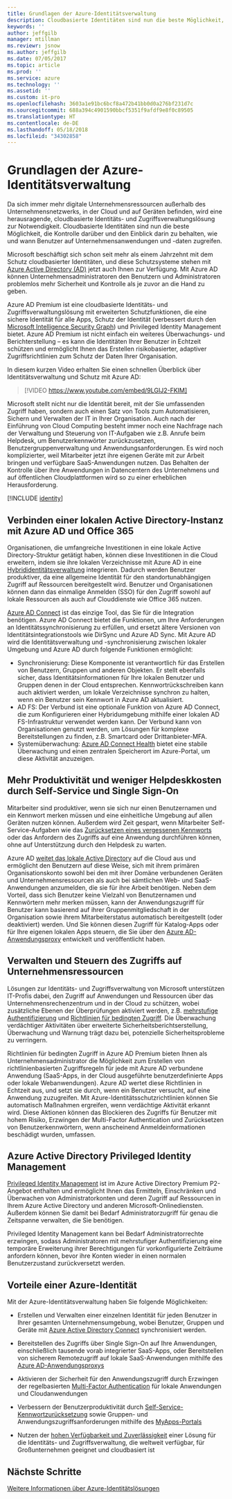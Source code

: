 ```yaml
---
title: Grundlagen der Azure-Identitätsverwaltung
description: Cloudbasierte Identitäten sind nun die beste Möglichkeit, die Kontrolle darüber und den Einblick darin zu behalten, wie und wann Benutzer auf Unternehmensanwendungen und -daten zugreifen.
keywords: ''
author: jeffgilb
manager: mtillman
ms.reviewr: jsnow
ms.author: jeffgilb
ms.date: 07/05/2017
ms.topic: article
ms.prod: ''
ms.service: azure
ms.technology: ''
ms.assetid: ''
ms.custom: it-pro
ms.openlocfilehash: 3603a1e91bc6bcf8a472b41bb0d0a276bf231d7c
ms.sourcegitcommit: 688a394c4901590bbcf5351f9afdf9e8f0c89505
ms.translationtype: HT
ms.contentlocale: de-DE
ms.lasthandoff: 05/18/2018
ms.locfileid: "34302858"
---
```

# <a name="fundamentals-of-azure-identity-management"></a>Grundlagen der Azure-Identitätsverwaltung

Da sich immer mehr digitale Unternehmensressourcen außerhalb des Unternehmensnetzwerks, in der Cloud und auf Geräten befinden, wird eine herausragende, cloudbasierte Identitäts- und Zugriffsverwaltungslösung zur Notwendigkeit. Cloudbasierte Identitäten sind nun die beste Möglichkeit, die Kontrolle darüber und den Einblick darin zu behalten, wie und wann Benutzer auf Unternehmensanwendungen und -daten zugreifen.

Microsoft beschäftigt sich schon seit mehr als einem Jahrzehnt mit dem Schutz cloudbasierter Identitäten, und diese Schutzsysteme stehen mit [Azure Active Directory (AD)](active-directory-whatis.md) jetzt auch Ihnen zur Verfügung. Mit Azure AD können Unternehmensadministratoren den Benutzern und Administratoren problemlos mehr Sicherheit und Kontrolle als je zuvor an die Hand zu geben.

Azure AD Premium ist eine cloudbasierte Identitäts- und Zugriffsverwaltungslösung mit erweiterten Schutzfunktionen, die eine sichere Identität für alle Apps, Schutz der Identität (verbessert durch den [Microsoft Intelligence Security Graph](https://www.microsoft.com/en-us/security/intelligence)) und Privileged Identity Management bietet. Azure AD Premium ist nicht einfach ein weiteres Überwachungs- und Berichterstellung – es kann die Identitäten Ihrer Benutzer in Echtzeit schützen und ermöglicht Ihnen das Erstellen risikobasierter, adaptiver Zugriffsrichtlinien zum Schutz der Daten Ihrer Organisation.

In diesem kurzen Video erhalten Sie einen schnellen Überblick über Identitätsverwaltung und Schutz mit Azure AD:
>[!VIDEO https://www.youtube.com/embed/9LGIJ2-FKIM]

Microsoft stellt nicht nur die Identität bereit, mit der Sie umfassenden Zugriff haben, sondern auch einen Satz von Tools zum Automatisieren, Sichern und Verwalten der IT in Ihrer Organisation. Auch nach der Einführung von Cloud Computing besteht immer noch eine Nachfrage nach der Verwaltung und Steuerung von IT-Aufgaben wie z.B. Anrufe beim Helpdesk, um Benutzerkennwörter zurückzusetzen, Benutzergruppenverwaltung und Anwendungsanforderungen. Es wird noch komplizierter, weil Mitarbeiter jetzt ihre eigenen Geräte mit zur Arbeit bringen und verfügbare SaaS-Anwendungen nutzen. Das Behalten der Kontrolle über ihre Anwendungen in Datencentern des Unternehmens und auf öffentlichen Cloudplattformen wird so zu einer erheblichen Herausforderung.

[!INCLUDE [identity](../../includes/azure-ad-licenses.md)]

## <a name="connect-on-premises-active-directory-with-azure-ad-and-office-365"></a>Verbinden einer lokalen Active Directory-Instanz mit Azure AD und Office 365
Organisationen, die umfangreiche Investitionen in eine lokale Active Directory-Struktur getätigt haben, können diese Investitionen in die Cloud erweitern, indem sie ihre lokalen Verzeichnisse mit Azure AD in eine [Hybrididentitätsverwaltung](https://docs.microsoft.com/azure/active-directory/active-directory-hybrid-identity-design-considerations-overview) integrieren. Dadurch werden Benutzer produktiver, da eine allgemeine Identität für den standortunabhängigen Zugriff auf Ressourcen bereitgestellt wird. Benutzer und Organisationen können dann das einmalige Anmelden (SSO) für den Zugriff sowohl auf lokale Ressourcen als auch auf Clouddienste wie Office 365 nutzen.

[Azure AD Connect](https://docs.microsoft.com/azure/active-directory/connect/active-directory-aadconnect) ist das einzige Tool, das Sie für die Integration benötigen. Azure AD Connect bietet die Funktionen, um Ihre Anforderungen an Identitätssynchronisierung zu erfüllen, und ersetzt ältere Versionen von Identitätsintegrationstools wie DirSync und Azure AD Sync. Mit Azure AD wird die Identitätsverwaltung und -synchronisierung zwischen lokaler Umgebung und Azure AD durch folgende Funktionen ermöglicht:

- Synchronisierung: Diese Komponente ist verantwortlich für das Erstellen von Benutzern, Gruppen und anderen Objekten. Er stellt ebenfalls sicher, dass Identitätsinformationen für Ihre lokalen Benutzer und Gruppen denen in der Cloud entsprechen. Kennwortrückschreiben kann auch aktiviert werden, um lokale Verzeichnisse synchron zu halten, wenn ein Benutzer sein Kennwort in Azure AD aktualisiert.
- AD FS: Der Verbund ist eine optionale Funktion von Azure AD Connect, die zum Konfigurieren einer Hybridumgebung mithilfe einer lokalen AD FS-Infrastruktur verwendet werden kann. Der Verbund kann von Organisationen genutzt werden, um Lösungen für komplexe Bereitstellungen zu finden, z.B. Smartcard oder Drittanbieter-MFA.
- Systemüberwachung: [Azure AD Connect Health](https://docs.microsoft.com/azure/active-directory/connect-health/active-directory-aadconnect-health) bietet eine stabile Überwachung und einen zentralen Speicherort im Azure-Portal, um diese Aktivität anzuzeigen.

## <a name="increase-productivity-and-reduce-helpdesk-costs-with-self-service-and-single-sign-on-experiences"></a>Mehr Produktivität und weniger Helpdeskkosten durch Self-Service und Single Sign-On

Mitarbeiter sind produktiver, wenn sie sich nur einen Benutzernamen und ein Kennwort merken müssen und eine einheitliche Umgebung auf allen Geräten nutzen können. Außerdem wird Zeit gespart, wenn Mitarbeiter Self-Service-Aufgaben wie das [Zurücksetzen eines vergessenen Kennworts](https://docs.microsoft.com/azure/active-directory/active-directory-passwords) oder das Anfordern des Zugriffs auf eine Anwendung durchführen können, ohne auf Unterstützung durch den Helpdesk zu warten.

Azure AD [weitet das lokale Active Directory](https://docs.microsoft.com/azure/active-directory/connect/active-directory-aadconnect) auf die Cloud aus und ermöglicht den Benutzern auf diese Weise, sich mit ihrem primären Organisationskonto sowohl bei den mit ihrer Domäne verbundenen Geräten und Unternehmensressourcen als auch bei sämtlichen Web- und SaaS-Anwendungen anzumelden, die sie für ihre Arbeit benötigen. Neben dem Vorteil, dass sich Benutzer keine Vielzahl von Benutzernamen und Kennwörtern mehr merken müssen, kann der Anwendungszugriff für Benutzer kann basierend auf ihrer Gruppenmitgliedschaft in der Organisation sowie ihrem Mitarbeiterstatus automatisch bereitgestellt (oder deaktiviert) werden. Und Sie können diesen Zugriff für Katalog-Apps oder für Ihre eigenen lokalen Apps steuern, die Sie über den [Azure AD-Anwendungsproxy](https://docs.microsoft.com/azure/active-directory/active-directory-application-proxy-get-started) entwickelt und veröffentlicht haben.

## <a name="manage-and-control-access-to-corporate-resources"></a>Verwalten und Steuern des Zugriffs auf Unternehmensressourcen
Lösungen zur Identitäts- und Zugriffsverwaltung von Microsoft unterstützen IT-Profis dabei, den Zugriff auf Anwendungen und Ressourcen über das Unternehmensrechenzentrum und in der Cloud zu schützen, wobei zusätzliche Ebenen der Überprüfungen aktiviert werden, z.B. [mehrstufige Authentifizierung](https://docs.microsoft.com/azure/multi-factor-authentication/multi-factor-authentication-whats-next) und [Richtlinien für bedingten Zugriff](https://docs.microsoft.com/azure/active-directory/active-directory-conditional-access-azure-portal). Die Überwachung verdächtiger Aktivitäten über erweiterte Sicherheitsberichtserstellung, Überwachung und Warnung trägt dazu bei, potenzielle Sicherheitsprobleme zu verringern.

Richtlinien für bedingten Zugriff in Azure AD Premium bieten Ihnen als Unternehmensadministrator die Möglichkeit zum Erstellen von richtlinienbasierten Zugriffsregeln für jede mit Azure AD verbundene Anwendung (SaaS-Apps, in der Cloud ausgeführte benutzerdefinierte Apps oder lokale Webanwendungen). Azure AD wertet diese Richtlinien in Echtzeit aus, und setzt sie durch, wenn ein Benutzer versucht, auf eine Anwendung zuzugreifen. Mit Azure-Identitätsschutzrichtlinien können Sie automatisch Maßnahmen ergreifen, wenn verdächtige Aktivität erkannt wird. Diese Aktionen können das Blockieren des Zugriffs für Benutzer mit hohem Risiko, Erzwingen der Multi-Factor Authentication und Zurücksetzen von Benutzerkennwörtern, wenn anscheinend Anmeldeinformationen beschädigt wurden, umfassen.


## <a name="azure-active-directory-privileged-identity-management"></a>Azure Active Directory Privileged Identity Management

[Privileged Identity Management](https://docs.microsoft.com/azure/active-directory/active-directory-privileged-identity-management-getting-started) ist im Azure Active Directory Premium P2-Angebot enthalten und ermöglicht Ihnen das Ermitteln, Einschränken und Überwachen von Administratorkonten und deren Zugriff auf Ressourcen in Ihrem Azure Active Directory und anderen Microsoft-Onlinediensten. Außerdem können Sie damit bei Bedarf Administratorzugriff für genau die Zeitspanne verwalten, die Sie benötigen.

Privileged Identity Management kann bei Bedarf Administratorrechte erzwingen, sodass Administratoren mit mehrstufiger Authentifizierung eine temporäre Erweiterung ihrer Berechtigungen für vorkonfigurierte Zeiträume anfordern können, bevor ihre Konten wieder in einen normalen Benutzerzustand zurückversetzt werden.

## <a name="benefits-of-azure-identity"></a>Vorteile einer Azure-Identität

Mit der Azure-Identitätsverwaltung haben Sie folgende Möglichkeiten:

-   Erstellen und Verwalten einer einzelnen Identität für jeden Benutzer in Ihrer gesamten Unternehmensumgebung, wobei Benutzer, Gruppen und Geräte mit [Azure Active Directory Connect](https://docs.microsoft.com/azure/active-directory/connect/active-directory-aadconnect) synchronisiert werden.

-   Bereitstellen des Zugriffs über Single Sign-On auf Ihre Anwendungen, einschließlich tausende vorab integrierter SaaS-Apps, oder Bereitstellen von sicherem Remotezugriff auf lokale SaaS-Anwendungen mithilfe des [Azure AD-Anwendungsproxys](https://docs.microsoft.com/azure/active-directory/active-directory-application-proxy-get-started)

-   Aktivieren der Sicherheit für den Anwendungszugriff durch Erzwingen der regelbasierten [Multi-Factor Authentication](https://docs.microsoft.com/azure/multi-factor-authentication/multi-factor-authentication-whats-next) für lokale Anwendungen und Cloudanwendungen

-   Verbessern der Benutzerproduktivität durch [Self-Service-Kennwortzurücksetzung](https://docs.microsoft.com/azure/active-directory/active-directory-passwords) sowie Gruppen- und Anwendungszugriffsanforderungen mithilfe des [MyApps-Portals](https://docs.microsoft.com/azure/active-directory/active-directory-saas-access-panel-user-help)

-   Nutzen der [hohen Verfügbarkeit und Zuverlässigkeit](https://docs.microsoft.com/azure/architecture/resiliency/high-availability-azure-applications) einer Lösung für die Identitäts- und Zugriffsverwaltung, die weltweit verfügbar, für Großunternehmen geeignet und cloudbasiert ist

## <a name="next-steps"></a>Nächste Schritte
[Weitere Informationen über Azure-Identitätslösungen](https://docs.microsoft.com/azure/active-directory/understand-azure-identity-solutions)